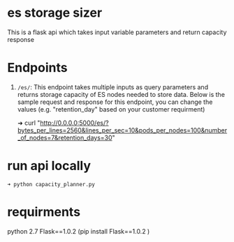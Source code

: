 # es storage sizer
This is a flask api which takes input variable parameters and return capacity response

# Endpoints

1. `/es/`: This endpoint takes multiple inputs as query parameters and returns storage capacity of ES nodes needed to store data.
   Below is the sample request and response for this endpoint, you can change the values (e.g. "retention_day" based on your customer requirment)

   
    ➜ curl "http://0.0.0.0:5000/es/?bytes_per_lines=2560&lines_per_sec=10&pods_per_nodes=100&number_of_nodes=7&retention_days=30"
    
# run api locally

  
    ➜ python capacity_planner.py

# requirments
python 2.7
Flask==1.0.2 (pip install Flask==1.0.2 )